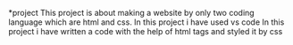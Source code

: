  *project
 This project is about making a website by only two coding language which are html and css.
 In this project i have used vs code
 In this project i have written a code with the help of html tags and styled it by css
 
 
